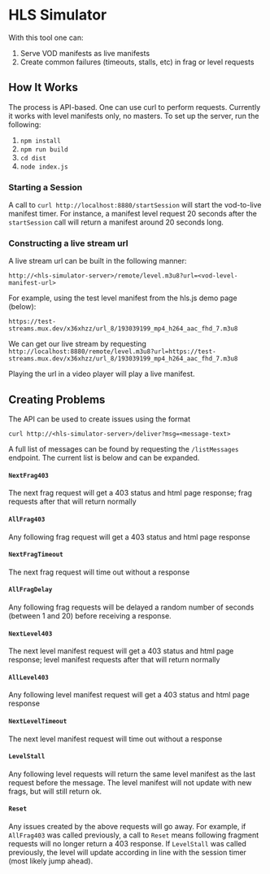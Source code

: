 # HLS Simulator

With this tool one can:
1. Serve VOD manifests as live manifests
1. Create common failures (timeouts, stalls, etc) in frag or level requests 

## How It Works

The process is API-based. One can use curl to perform requests. Currently it works with level manifests only, no masters. To set up the server, run the following:
1. `npm install`
2. `npm run build`
3. `cd dist`
4. `node index.js`

### Starting a Session

A call to `curl http://localhost:8880/startSession` will start the vod-to-live manifest timer. For instance, a manifest level request 20 seconds after the `startSession` call will return a manifest around 20 seconds long.

### Constructing a live stream url

A live stream url can be built in the following manner:

`http://<hls-simulator-server>/remote/level.m3u8?url=<vod-level-manifest-url>`

For example, using the test level manifest from the hls.js demo page (below):

`https://test-streams.mux.dev/x36xhzz/url_8/193039199_mp4_h264_aac_fhd_7.m3u8` 

We can get our live stream by requesting `http://localhost:8880/remote/level.m3u8?url=https://test-streams.mux.dev/x36xhzz/url_8/193039199_mp4_h264_aac_fhd_7.m3u8`

Playing the url in a video player will play a live manifest.

## Creating Problems

The API can be used to create issues using the format

`curl http://<hls-simulator-server>/deliver?msg=<message-text>`

A full list of messages can be found by requesting the `/listMessages` endpoint. The current list is below and can be expanded.

#### `NextFrag403`

The next frag request will get a 403 status and html page response; frag requests after that will return normally

#### `AllFrag403`

Any following frag request will get a 403 status and html page response

#### `NextFragTimeout`

The next frag request will time out without a response

#### `AllFragDelay`

Any following frag requests will be delayed a random number of seconds (between 1 and 20) before receiving a response.

#### `NextLevel403`

The next level manifest request will get a 403 status and html page response; level manifest requests after that will return normally

#### `AllLevel403`

Any following level manifest request will get a 403 status and html page response

#### `NextLevelTimeout`

The next level manifest request will time out without a response

#### `LevelStall`

Any following level requests will return the same level manifest as the last request before the message. The level manifest will not update with new frags, but will still return ok.

#### `Reset`

Any issues created by the above requests will go away. For example, if `AllFrag403` was called previously, a call to `Reset` means following fragment requests will no longer return a 403 response. If `LevelStall` was called previously, the level will update according in line with the session timer (most likely jump ahead).

